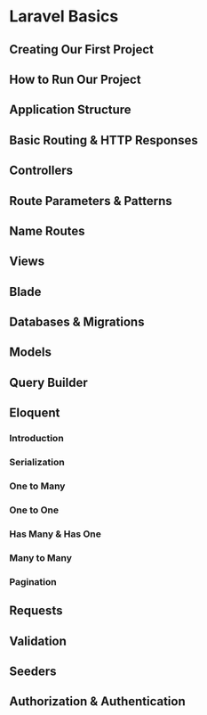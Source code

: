 # Laravel Basics

## Creating Our First Project

## How to Run Our Project

## Application Structure

## Basic Routing & HTTP Responses

## Controllers

## Route Parameters & Patterns

## Name Routes

## Views

## Blade

## Databases & Migrations

## Models

## Query Builder

## Eloquent

### Introduction

### Serialization

### One to Many

### One to One

### Has Many & Has One

### Many to Many

### Pagination

## Requests

## Validation

## Seeders

## Authorization & Authentication
